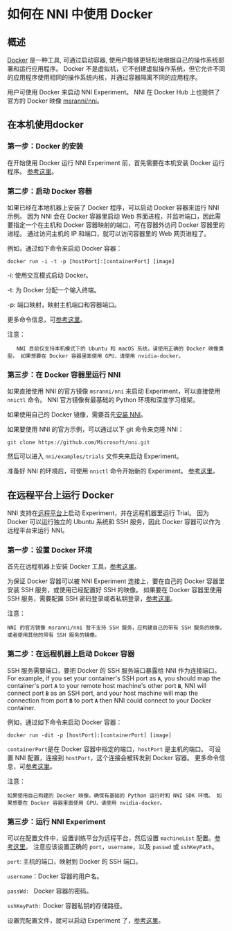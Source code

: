 **如何在 NNI 中使用 Docker**
===

## 概述

[Docker](https://www.docker.com/) 是一种工具, 可通过启动容器, 使用户能够更轻松地根据自己的操作系统部署和运行应用程序。 Docker 不是虚拟机，它不创建虚拟操作系统，但它允许不同的应用程序使用相同的操作系统内核，并通过容器隔离不同的应用程序。

用户可使用 Docker 来启动 NNI Experiment。 NNI 在 Docker Hub 上也提供了官方的 Docker 映像 [msranni/nni](https://hub.docker.com/r/msranni/nni)。

## 在本机使用docker

### 第一步：Docker 的安装
在开始使用 Docker 运行 NNI Experiment 前，首先需要在本机安装 Docker 运行程序。 [参考这里](https://docs.docker.com/install/linux/docker-ce/ubuntu/)。

### 第二步：启动 Docker 容器
如果已经在本地机器上安装了 Docker 程序，可以启动 Docker 容器来运行 NNI 示例。 因为 NNI 会在 Docker 容器里启动 Web 界面进程，并监听端口，因此需要指定一个在主机和 Docker 容器映射的端口，可在容器外访问 Docker 容器里的进程。 通过访问主机的 IP 和端口，就可以访问容器里的 Web 网页进程了。

例如，通过如下命令来启动 Docker 容器：
```
docker run -i -t -p [hostPort]:[containerPort] [image]
```
-i: 使用交互模式启动 Docker。

-t: 为 Docker 分配一个输入终端。

-p: 端口映射，映射主机端口和容器端口。

更多命令信息，可[参考这里](https://docs.docker.com/v17.09/edge/engine/reference/run/)。

注意：
```
   NNI 目前仅支持本机模式下的 Ubuntu 和 macOS 系统，请使用正确的 Docker 映像类型。 如果想要在 Docker 容器里面使用 GPU，请使用 nvidia-docker。
```
### 第三步：在 Docker 容器里运行 NNI

如果直接使用 NNI 的官方镜像 `msranni/nni` 来启动 Experiment，可以直接使用 `nnictl` 命令。 NNI 官方镜像有最基础的 Python 环境和深度学习框架。

如果使用自己的 Docker 镜像，需要首先[安装 NNI](InstallationLinux.md)。

如果要使用 NNI 的官方示例，可以通过以下 git 命令来克隆 NNI：
```
git clone https://github.com/Microsoft/nni.git
```
然后可以进入 `nni/examples/trials` 文件夹来启动 Experiment。

准备好 NNI 的环境后，可使用 `nnictl` 命令开始新的 Experiment。 [参考这里](QuickStart.md)。

## 在远程平台上运行 Docker

NNI 支持在[远程平台](../TrainingService/RemoteMachineMode.md)上启动 Experiment，并在远程机器里运行 Trial。 因为 Docker 可以运行独立的 Ubuntu 系统和 SSH 服务，因此 Docker 容器可以作为远程平台来运行 NNI。

### 第一步：设置 Docker 环境

首先在远程机器上安装 Docker 工具，[参考这里](https://docs.docker.com/install/linux/docker-ce/ubuntu/)。

为保证 Docker 容器可以被 NNI Experiment 连接上，要在自己的 Docker 容器里安装 SSH 服务，或使用已经配置好 SSH 的映像。 如果要在 Docker 容器里使用 SSH 服务，需要配置 SSH 密码登录或者私钥登录，[参考这里](https://docs.docker.com/engine/examples/running_ssh_service/)。

注意：
```
NNI 的官方镜像 msranni/nni 暂不支持 SSH 服务，应构建自己的带有 SSH 服务的映像，或者使用其他的带有 SSH 服务的镜像。
```

### 第二步：在远程机器上启动 Dokcer 容器

SSH 服务需要端口，要把 Docker 的 SSH 服务端口暴露给 NNI 作为连接端口。 For example, if you set your container's SSH port as **`A`**, you should map the container's port **`A`** to your remote host machine's other port **`B`**, NNI will connect port **`B`** as an SSH port, and your host machine will map the connection from port **`B`** to port **`A`** then NNI could connect to your Docker container.

例如，通过如下命令来启动 Docker 容器：
```
docker run -dit -p [hostPort]:[containerPort] [image]
```
`containerPort`是在 Docker 容器中指定的端口，`hostPort` 是主机的端口。 可设置 NNI 配置，连接到 `hostPort`，这个连接会被转发到 Docker 容器。 更多命令信息，可[参考这里](https://docs.docker.com/v17.09/edge/engine/reference/run/)。

注意：
```
如果使用自己构建的 Docker 映像，确保有基础的 Python 运行时和 NNI SDK 环境。 如果想要在 Docker 容器里面使用 GPU，请使用 nvidia-docker。
```

### 第三步：运行 NNI Experiment

可以在配置文件中，设置训练平台为远程平台，然后设置 `machineList` 配置。[参考这里](../TrainingService/RemoteMachineMode.md)。 注意应该设置正确的 `port`，`username`，以及 `passwd` 或 `sshKeyPath`。

`port`: 主机的端口，映射到 Docker 的 SSH 端口。

`username`：Docker 容器的用户名。

`passWd: ` Docker 容器的密码。

`sshKeyPath:` Docker 容器私钥的存储路径。

设置完配置文件，就可以启动 Experiment 了，[参考这里](QuickStart.md)。
